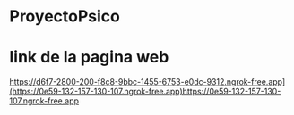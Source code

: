 # ProyectoPsico
# link de la pagina web
https://d6f7-2800-200-f8c8-9bbc-1455-6753-e0dc-9312.ngrok-free.app](https://0e59-132-157-130-107.ngrok-free.app)https://0e59-132-157-130-107.ngrok-free.app
